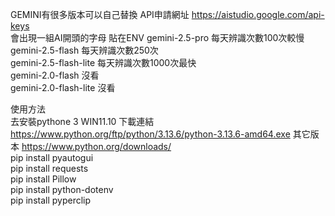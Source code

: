 GEMINI有很多版本可以自己替換 
API申請網址  https://aistudio.google.com/api-keys  
會出現一組AI開頭的字母 貼在ENV
gemini-2.5-pro          每天辨識次數100次較慢  
gemini-2.5-flash        每天辨識次數250次  
gemini-2.5-flash-lite   每天辨識次數1000次最快  
gemini-2.0-flash        沒看  
gemini-2.0-flash-lite   沒看  
    
    
使用方法          
去安裝pythone 3 WIN11.10 下載連結 https://www.python.org/ftp/python/3.13.6/python-3.13.6-amd64.exe 其它版本 https://www.python.org/downloads/  
pip install pyautogui  
pip install requests  
pip install Pillow  
pip install python-dotenv  
pip install pyperclip  
